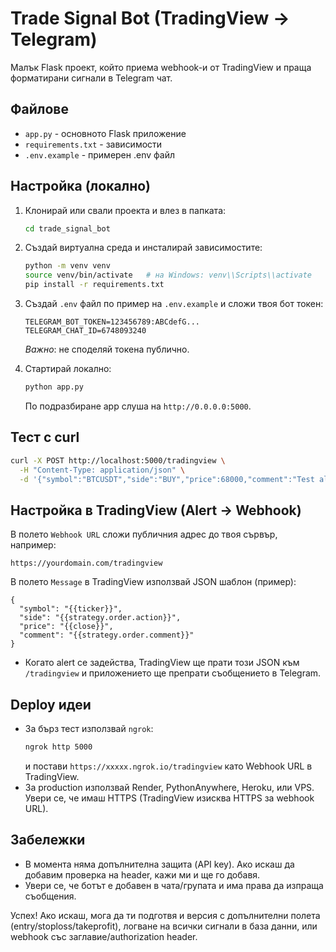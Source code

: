 # Trade Signal Bot (TradingView → Telegram)

Малък Flask проект, който приема webhook-и от TradingView и праща форматирани сигнали в Telegram чат.

## Файлове
- `app.py` - основното Flask приложение
- `requirements.txt` - зависимости
- `.env.example` - примерен .env файл

## Настройка (локално)
1. Клонирай или свали проекта и влез в папката:
   ```bash
   cd trade_signal_bot
   ```
2. Създай виртуална среда и инсталирай зависимостите:
   ```bash
   python -m venv venv
   source venv/bin/activate   # на Windows: venv\\Scripts\\activate
   pip install -r requirements.txt
   ```
3. Създай `.env` файл по пример на `.env.example` и сложи твоя бот токен:
   ```text
   TELEGRAM_BOT_TOKEN=123456789:ABCdefG...
   TELEGRAM_CHAT_ID=6748093240
   ```
   *Важно*: не споделяй токена публично.

4. Стартирай локално:
   ```bash
   python app.py
   ```
   По подразбиране app слуша на `http://0.0.0.0:5000`.

## Тест с curl
```bash
curl -X POST http://localhost:5000/tradingview \
  -H "Content-Type: application/json" \
  -d '{"symbol":"BTCUSDT","side":"BUY","price":68000,"comment":"Test alert"}'
```

## Настройка в TradingView (Alert → Webhook)
В полето `Webhook URL` сложи публичния адрес до твоя сървър, например:
```
https://yourdomain.com/tradingview
```

В полето `Message` в TradingView използвай JSON шаблон (пример):
```
{
  "symbol": "{{ticker}}",
  "side": "{{strategy.order.action}}",
  "price": "{{close}}",
  "comment": "{{strategy.order.comment}}"
}
```

- Когато alert се задейства, TradingView ще прати този JSON към `/tradingview` и приложението ще препрати съобщението в Telegram.

## Deploy идеи
- За бърз тест използвай `ngrok`:
  ```bash
  ngrok http 5000
  ```
  и постави `https://xxxxx.ngrok.io/tradingview` като Webhook URL в TradingView.
- За production използвай Render, PythonAnywhere, Heroku, или VPS. Увери се, че имаш HTTPS (TradingView изисква HTTPS за webhook URL).

## Забележки
- В момента няма допълнителна защита (API key). Ако искаш да добавим проверка на header, кажи ми и ще го добавя.
- Увери се, че ботът е добавен в чата/групата и има права да изпраща съобщения.

Успех! Ако искаш, мога да ти подготвя и версия с допълнителни полета (entry/stoploss/takeprofit), логване на всички сигнали в база данни, или webhook със заглавие/authorization header.
